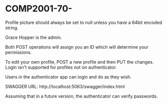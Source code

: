 # COMP2001-70-

Profile picture should always be set to null unless you have a 64bit encoded string.

Grace Hopper is the admin.

Both POST operations will assign you an ID which will determine your permissions.

To edit your own profile, POST a new profile and then PUT the changes. Login isn't supported for profiles not on authenticator.

Users in the authenticator app can login and do as they wish.

SWAGGER URL: http://localhost:5063/swagger/index.html

Assuming that in a future version, the authenticator can verify passwords.